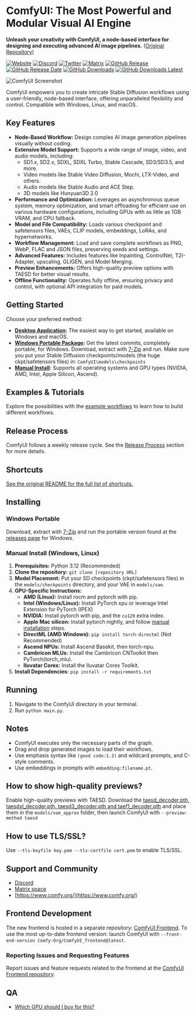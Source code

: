 # ComfyUI: The Most Powerful and Modular Visual AI Engine

**Unleash your creativity with ComfyUI, a node-based interface for designing and executing advanced AI image pipelines.**  ([Original Repository](https://github.com/comfyanonymous/ComfyUI))

[![Website](https://img.shields.io/badge/ComfyOrg-4285F4?style=flat)](https://www.comfy.org/)
[![Discord](https://img.shields.io/badge/Discord-total?style=flat&logo=discord&logoColor=white)](https://www.comfy.org/discord)
[![Twitter](https://img.shields.io/twitter/follow/ComfyUI?style=flat)](https://x.com/ComfyUI)
[![Matrix](https://img.shields.io/badge/Matrix-000000?style=flat&logo=matrix&logoColor=white)](https://app.element.io/#/room/%23comfyui_space%3Amatrix.org)
[![GitHub Release](https://img.shields.io/github/v/release/comfyanonymous/ComfyUI?style=flat&sort=semver)](https://github.com/comfyanonymous/ComfyUI/releases)
[![GitHub Release Date](https://img.shields.io/github/release-date/comfyanonymous/ComfyUI?style=flat)](https://github.com/comfyanonymous/ComfyUI/releases)
[![GitHub Downloads](https://img.shields.io/github/downloads/comfyanonymous/ComfyUI/total?style=flat)](https://github.com/comfyanonymous/ComfyUI/releases)
[![GitHub Downloads Latest](https://img.shields.io/github/downloads/comfyanonymous/ComfyUI/latest/total?style=flat&label=downloads%40latest)](https://github.com/comfyanonymous/ComfyUI/releases)

![ComfyUI Screenshot](https://github.com/user-attachments/assets/7ccaf2c1-9b72-41ae-9a89-5688c94b7abe)

ComfyUI empowers you to create intricate Stable Diffusion workflows using a user-friendly, node-based interface, offering unparalleled flexibility and control.  Compatible with Windows, Linux, and macOS.

## Key Features

*   **Node-Based Workflow:** Design complex AI image generation pipelines visually without coding.
*   **Extensive Model Support:**  Supports a wide range of image, video, and audio models, including:
    *   SD1.x, SD2.x, SDXL, SDXL Turbo, Stable Cascade, SD3/SD3.5, and more.
    *   Video models like Stable Video Diffusion, Mochi, LTX-Video, and others.
    *   Audio models like Stable Audio and ACE Step.
    *   3D models like Hunyuan3D 2.0
*   **Performance and Optimization:**  Leverages an asynchronous queue system, memory optimization, and smart offloading for efficient use on various hardware configurations, including GPUs with as little as 1GB VRAM, and CPU fallback.
*   **Model and File Compatibility:**  Loads various checkpoint and safetensors files, VAEs, CLIP models, embeddings, LoRAs, and hypernetworks.
*   **Workflow Management:**  Load and save complete workflows as PNG, WebP, FLAC and JSON files, preserving seeds and settings.
*   **Advanced Features:** Includes features like Inpainting, ControlNet, T2I-Adapter, upscaling, GLIGEN, and Model Merging.
*   **Preview Enhancements:**  Offers high-quality preview options with TAESD for better visual results.
*   **Offline Functionality:** Operates fully offline, ensuring privacy and control, with optional API integration for paid models.

## Getting Started

Choose your preferred method:

*   **[Desktop Application](https://www.comfy.org/download):**  The easiest way to get started, available on Windows and macOS.
*   **[Windows Portable Package](https://github.com/comfyanonymous/ComfyUI/releases):**  Get the latest commits, completely portable, for Windows.  Download, extract with [7-Zip](https://7-zip.org) and run. Make sure you put your Stable Diffusion checkpoints/models (the huge ckpt/safetensors files) in: `ComfyUI\models\checkpoints`
*   **[Manual Install](#manual-install-windows-linux):**  Supports all operating systems and GPU types (NVIDIA, AMD, Intel, Apple Silicon, Ascend).

## Examples & Tutorials

Explore the possibilities with the [example workflows](https://comfyanonymous.github.io/ComfyUI_examples/) to learn how to build different workflows.

## Release Process

ComfyUI follows a weekly release cycle.  See the [Release Process](#release-process) section for more details.

## Shortcuts

[See the original README for the full list of shortcuts.](https://github.com/comfyanonymous/ComfyUI#shortcuts)

## Installing

### Windows Portable

Download, extract with [7-Zip](https://7-zip.org) and run the portable version found at the [releases page](https://github.com/comfyanonymous/ComfyUI/releases) for Windows.

### Manual Install (Windows, Linux)

1.  **Prerequisites:**  Python 3.12 (Recommended)
2.  **Clone the repository:** `git clone [repository URL]`
3.  **Model Placement:** Put your SD checkpoints (ckpt/safetensors files) in the `models/checkpoints` directory, and your VAE in `models/vae`.
4.  **GPU-Specific Instructions:**
    *   **AMD (Linux):** Install rocm and pytorch with pip.
    *   **Intel (Windows/Linux):** Install PyTorch xpu or leverage Intel Extension for PyTorch (IPEX)
    *   **NVIDIA:** Install pytorch with pip, and the `cu129` extra index.
    *   **Apple Mac silicon:** Install pytorch nightly, and follow [manual installation](#manual-install-windows-linux) steps.
    *   **DirectML (AMD Windows):** `pip install torch-directml` (Not Recommended)
    *   **Ascend NPUs:** Install Ascend Basekit, then torch-npu.
    *   **Cambricon MLUs:** Install the Cambricon CNToolkit then PyTorch(torch_mlu).
    *   **Iluvatar Corex:** Install the Iluvatar Corex Toolkit.
5.  **Install Dependencies:** `pip install -r requirements.txt`

## Running

1.  Navigate to the ComfyUI directory in your terminal.
2.  Run `python main.py`.

## Notes

*   ComfyUI executes only the necessary parts of the graph.
*   Drag and drop generated images to load their workflows.
*   Use emphasis syntax like `(good code:1.2)` and wildcard prompts, and C-style comments.
*   Use embeddings in prompts with `embedding:filename.pt`.

## How to show high-quality previews?

Enable high-quality previews with TAESD.  Download the [taesd\_decoder.pth, taesdxl\_decoder.pth, taesd3\_decoder.pth and taef1\_decoder.pth](https://github.com/madebyollin/taesd/) and place them in the `models/vae_approx` folder, then launch ComfyUI with `--preview-method taesd`

## How to use TLS/SSL?

Use `--tls-keyfile key.pem --tls-certfile cert.pem` to enable TLS/SSL.

## Support and Community

*   [Discord](https://comfy.org/discord)
*   [Matrix space](https://app.element.io/#/room/%23comfyui_space%3Amatrix.org)
*   [https://www.comfy.org/](https://www.comfy.org/)

## Frontend Development

The new frontend is hosted in a separate repository: [ComfyUI Frontend](https://github.com/Comfy-Org/ComfyUI_frontend).
To use the most up-to-date frontend version: launch ComfyUI with `--front-end-version Comfy-Org/ComfyUI_frontend@latest`.

### Reporting Issues and Requesting Features

Report issues and feature requests related to the frontend at the [ComfyUI Frontend repository](https://github.com/Comfy-Org/ComfyUI_frontend).

## QA

*   [Which GPU should I buy for this?](https://github.com/comfyanonymous/ComfyUI/wiki/Which-GPU-should-I-buy-for-ComfyUI)